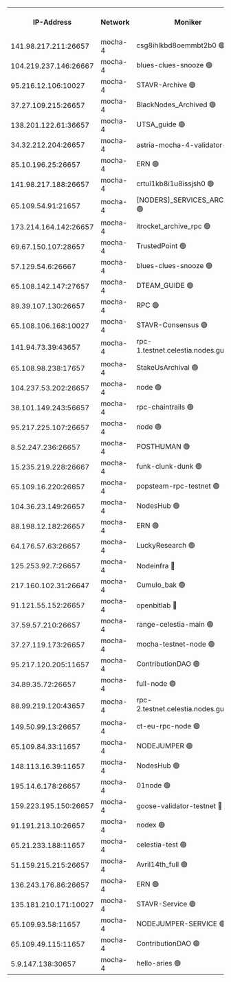 


<table><tr><th>IP-Address</th><th>Network</th><th>Moniker</th><th>Latest Block Height</th><th>Earliest Block Height</th><th>Catching Up</th><th>Tx Index</th><th>Voting Power</th><th>Version</th><th>Scan Time</th></tr><tr><td>141.98.217.211:26657</td><td>mocha-4</td><td>csg8ihlkbd8oemmbt2b0 🟢</td><td>3050264</td><td>1</td><td>False</td><td>on</td><td>0</td><td>2.3.1</td><td>2024-11-02T06:37:04.070391738UTC</td></tr><tr><td>104.219.237.146:26667</td><td>mocha-4</td><td>blues-clues-snooze 🟢</td><td>3050264</td><td>1</td><td>False</td><td>off</td><td>0</td><td>2.2.0</td><td>2024-11-02T06:37:04.806432747UTC</td></tr><tr><td>95.216.12.106:10027</td><td>mocha-4</td><td>STAVR-Archive 🟢</td><td>3050264</td><td>1</td><td>False</td><td>on</td><td>0</td><td>2.3.1</td><td>2024-11-02T06:37:09.329512659UTC</td></tr><tr><td>37.27.109.215:26657</td><td>mocha-4</td><td>BlackNodes_Archived 🟢</td><td>3050265</td><td>1</td><td>False</td><td>off</td><td>0</td><td>2.3.1</td><td>2024-11-02T06:37:13.765839163UTC</td></tr><tr><td>138.201.122.61:36657</td><td>mocha-4</td><td>UTSA_guide 🟢</td><td>3050265</td><td>1</td><td>False</td><td>on</td><td>0</td><td>2.3.1</td><td>2024-11-02T06:37:16.158284516UTC</td></tr><tr><td>34.32.212.204:26657</td><td>mocha-4</td><td>astria-mocha-4-validator-1 🔴</td><td>3050265</td><td>1</td><td>False</td><td>on</td><td>10509044</td><td>2.3.1</td><td>2024-11-02T06:37:16.555328490UTC</td></tr><tr><td>85.10.196.25:26657</td><td>mocha-4</td><td>ERN 🟢</td><td>3050266</td><td>1</td><td>False</td><td>off</td><td>0</td><td>2.3.1</td><td>2024-11-02T06:37:27.237447120UTC</td></tr><tr><td>141.98.217.188:26657</td><td>mocha-4</td><td>crtul1kb8i1u8issjsh0 🟢</td><td>3050266</td><td>1</td><td>False</td><td>on</td><td>0</td><td>2.3.1</td><td>2024-11-02T06:37:36.250749125UTC</td></tr><tr><td>65.109.54.91:21657</td><td>mocha-4</td><td>[NODERS]_SERVICES_ARCHIVE 🟢</td><td>3050268</td><td>1</td><td>False</td><td>on</td><td>0</td><td>2.3.1</td><td>2024-11-02T06:37:53.423937625UTC</td></tr><tr><td>173.214.164.142:26657</td><td>mocha-4</td><td>itrocket_archive_rpc 🟢</td><td>3050269</td><td>1</td><td>False</td><td>on</td><td>0</td><td>2.3.1</td><td>2024-11-02T06:38:09.504968724UTC</td></tr><tr><td>69.67.150.107:28657</td><td>mocha-4</td><td>TrustedPoint 🟢</td><td>3050270</td><td>1</td><td>False</td><td>on</td><td>0</td><td>2.3.1</td><td>2024-11-02T06:38:25.096835442UTC</td></tr><tr><td>57.129.54.6:26667</td><td>mocha-4</td><td>blues-clues-snooze 🟢</td><td>3050271</td><td>1</td><td>False</td><td>off</td><td>0</td><td>2.2.0</td><td>2024-11-02T06:38:30.012289246UTC</td></tr><tr><td>65.108.142.147:27657</td><td>mocha-4</td><td>DTEAM_GUIDE 🟢</td><td>3050274</td><td>1</td><td>False</td><td>on</td><td>0</td><td>2.3.1</td><td>2024-11-02T06:39:09.301371827UTC</td></tr><tr><td>89.39.107.130:26657</td><td>mocha-4</td><td>RPC 🟢</td><td>3050274</td><td>1</td><td>False</td><td>on</td><td>0</td><td>2.3.1</td><td>2024-11-02T06:39:09.667328108UTC</td></tr><tr><td>65.108.106.168:10027</td><td>mocha-4</td><td>STAVR-Consensus 🟢</td><td>3050276</td><td>1</td><td>False</td><td>on</td><td>0</td><td>2.3.1</td><td>2024-11-02T06:39:31.923871854UTC</td></tr><tr><td>141.94.73.39:43657</td><td>mocha-4</td><td>rpc-1.testnet.celestia.nodes.guru 🟢</td><td>3050276</td><td>1</td><td>False</td><td>off</td><td>0</td><td>2.3.1</td><td>2024-11-02T06:39:43.749314196UTC</td></tr><tr><td>65.108.98.238:17657</td><td>mocha-4</td><td>StakeUsArchival 🟢</td><td>3050276</td><td>1</td><td>False</td><td>off</td><td>0</td><td>2.3.1</td><td>2024-11-02T06:39:44.229212979UTC</td></tr><tr><td>104.237.53.202:26657</td><td>mocha-4</td><td>node 🟢</td><td>3050276</td><td>1</td><td>False</td><td>on</td><td>0</td><td>2.3.1</td><td>2024-11-02T06:39:45.535158442UTC</td></tr><tr><td>38.101.149.243:56657</td><td>mocha-4</td><td>rpc-chaintrails 🟢</td><td>3050276</td><td>1</td><td>False</td><td>on</td><td>0</td><td>2.3.1</td><td>2024-11-02T06:39:48.905682494UTC</td></tr><tr><td>95.217.225.107:26657</td><td>mocha-4</td><td>node 🟢</td><td>3050276</td><td>1</td><td>False</td><td>on</td><td>0</td><td>2.3.1</td><td>2024-11-02T06:39:49.833297179UTC</td></tr><tr><td>8.52.247.236:26657</td><td>mocha-4</td><td>POSTHUMAN 🟢</td><td>3050277</td><td>1</td><td>False</td><td>on</td><td>0</td><td>2.3.1</td><td>2024-11-02T06:39:52.908831967UTC</td></tr><tr><td>15.235.219.228:26667</td><td>mocha-4</td><td>funk-clunk-dunk 🟢</td><td>3050277</td><td>1</td><td>False</td><td>off</td><td>0</td><td>2.2.0</td><td>2024-11-02T06:40:00.987029271UTC</td></tr><tr><td>65.109.16.220:26657</td><td>mocha-4</td><td>popsteam-rpc-testnet 🟢</td><td>3050278</td><td>1</td><td>False</td><td>on</td><td>0</td><td>2.3.1</td><td>2024-11-02T06:40:08.201643089UTC</td></tr><tr><td>104.36.23.149:26657</td><td>mocha-4</td><td>NodesHub 🟢</td><td>3050278</td><td>1</td><td>False</td><td>on</td><td>0</td><td>2.3.1</td><td>2024-11-02T06:40:14.605598390UTC</td></tr><tr><td>88.198.12.182:26657</td><td>mocha-4</td><td>ERN 🟢</td><td>3050280</td><td>1</td><td>False</td><td>off</td><td>0</td><td>2.3.1</td><td>2024-11-02T06:40:29.250756353UTC</td></tr><tr><td>64.176.57.63:26657</td><td>mocha-4</td><td>LuckyResearch 🟢</td><td>3050267</td><td>1582001</td><td>False</td><td>off</td><td>0</td><td>2.3.1</td><td>2024-11-02T06:37:40.635881115UTC</td></tr><tr><td>125.253.92.7:26657</td><td>mocha-4</td><td>Nodeinfra 🔴</td><td>3050266</td><td>2070001</td><td>False</td><td>on</td><td>500001</td><td>2.3.1</td><td>2024-11-02T06:37:37.238056582UTC</td></tr><tr><td>217.160.102.31:26647</td><td>mocha-4</td><td>Cumulo_bak 🟢</td><td>3050276</td><td>2300001</td><td>False</td><td>on</td><td>0</td><td>2.3.1</td><td>2024-11-02T06:39:27.037785438UTC</td></tr><tr><td>91.121.55.152:26657</td><td>mocha-4</td><td>openbitlab 🔴</td><td>3050266</td><td>2533260</td><td>False</td><td>off</td><td>501058</td><td>2.3.1</td><td>2024-11-02T06:37:29.656925395UTC</td></tr><tr><td>37.59.57.210:26657</td><td>mocha-4</td><td>range-celestia-main 🟢</td><td>3050280</td><td>2589477</td><td>False</td><td>off</td><td>0</td><td>2.1.2</td><td>2024-11-02T06:40:31.709638990UTC</td></tr><tr><td>37.27.119.173:26657</td><td>mocha-4</td><td>mocha-testnet-node 🟢</td><td>3050276</td><td>2631379</td><td>False</td><td>on</td><td>0</td><td>2.3.0</td><td>2024-11-02T06:39:31.525646327UTC</td></tr><tr><td>95.217.120.205:11657</td><td>mocha-4</td><td>ContributionDAO 🟢</td><td>3050276</td><td>2723055</td><td>False</td><td>on</td><td>0</td><td>2.3.1</td><td>2024-11-02T06:39:47.959047590UTC</td></tr><tr><td>34.89.35.72:26657</td><td>mocha-4</td><td>full-node 🟢</td><td>3050277</td><td>2766149</td><td>False</td><td>on</td><td>0</td><td>2.1.2</td><td>2024-11-02T06:39:55.826352505UTC</td></tr><tr><td>88.99.219.120:43657</td><td>mocha-4</td><td>rpc-2.testnet.celestia.nodes.guru 🟢</td><td>3050276</td><td>2866275</td><td>False</td><td>on</td><td>0</td><td>2.3.1</td><td>2024-11-02T06:39:26.562265497UTC</td></tr><tr><td>149.50.99.13:26657</td><td>mocha-4</td><td>ct-eu-rpc-node 🟢</td><td>3050277</td><td>2906501</td><td>False</td><td>on</td><td>0</td><td>2.3.0</td><td>2024-11-02T06:39:53.311609262UTC</td></tr><tr><td>65.109.84.33:11657</td><td>mocha-4</td><td>NODEJUMPER 🟢</td><td>3050276</td><td>2921400</td><td>False</td><td>off</td><td>0</td><td>2.2.0-arabica</td><td>2024-11-02T06:39:49.419763461UTC</td></tr><tr><td>148.113.16.39:11657</td><td>mocha-4</td><td>NodesHub 🟢</td><td>3050271</td><td>2929337</td><td>False</td><td>on</td><td>0</td><td>2.3.1</td><td>2024-11-02T06:38:35.113662055UTC</td></tr><tr><td>195.14.6.178:26657</td><td>mocha-4</td><td>01node 🟢</td><td>3050273</td><td>2943001</td><td>False</td><td>on</td><td>0</td><td>2.3.0</td><td>2024-11-02T06:38:58.187831838UTC</td></tr><tr><td>159.223.195.150:26657</td><td>mocha-4</td><td>goose-validator-testnet 🔴</td><td>3050278</td><td>2944088</td><td>False</td><td>on</td><td>4014</td><td>2.2.0-arabica</td><td>2024-11-02T06:40:11.540413123UTC</td></tr><tr><td>91.191.213.10:26657</td><td>mocha-4</td><td>nodex 🟢</td><td>3050268</td><td>2954501</td><td>False</td><td>on</td><td>0</td><td>2.3.1</td><td>2024-11-02T06:38:02.632431408UTC</td></tr><tr><td>65.21.233.188:11657</td><td>mocha-4</td><td>celestia-test 🟢</td><td>3050276</td><td>2987110</td><td>False</td><td>on</td><td>0</td><td>2.3.1</td><td>2024-11-02T06:39:43.356158565UTC</td></tr><tr><td>51.159.215.215:26657</td><td>mocha-4</td><td>Avril14th_full 🟢</td><td>3050274</td><td>3022001</td><td>False</td><td>on</td><td>0</td><td>2.3.1</td><td>2024-11-02T06:39:02.675254366UTC</td></tr><tr><td>136.243.176.86:26657</td><td>mocha-4</td><td>ERN 🟢</td><td>3050276</td><td>3042501</td><td>False</td><td>off</td><td>0</td><td>2.3.1</td><td>2024-11-02T06:39:44.569489664UTC</td></tr><tr><td>135.181.210.171:10027</td><td>mocha-4</td><td>STAVR-Service 🟢</td><td>3050276</td><td>3049001</td><td>False</td><td>on</td><td>0</td><td>2.3.1</td><td>2024-11-02T06:39:40.823817163UTC</td></tr><tr><td>65.109.93.58:11657</td><td>mocha-4</td><td>NODEJUMPER-SERVICE 🟢</td><td>3050281</td><td>3049400</td><td>False</td><td>off</td><td>0</td><td>2.2.0-arabica</td><td>2024-11-02T06:40:40.635660921UTC</td></tr><tr><td>65.109.49.115:11657</td><td>mocha-4</td><td>ContributionDAO 🟢</td><td>3050270</td><td>3049476</td><td>False</td><td>off</td><td>0</td><td>2.3.1</td><td>2024-11-02T06:38:25.519632095UTC</td></tr><tr><td>5.9.147.138:30657</td><td>mocha-4</td><td>hello-aries 🟢</td><td>3050270</td><td>3049501</td><td>False</td><td>off</td><td>0</td><td>2.3.1</td><td>2024-11-02T06:38:16.035633816UTC</td></tr></table>